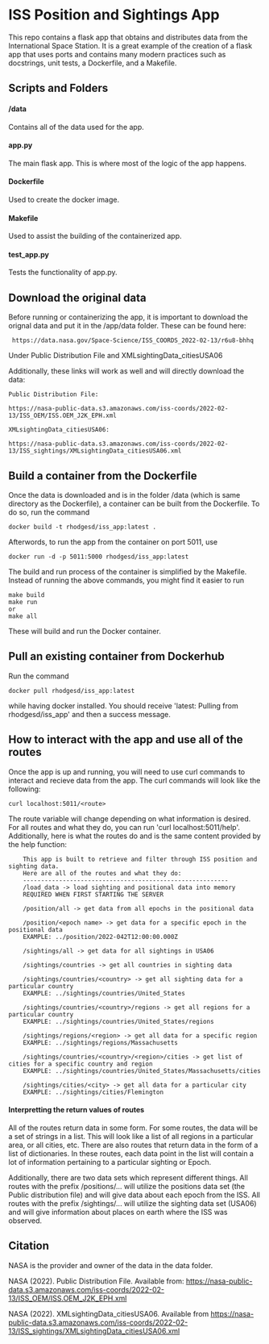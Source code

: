 # ISS Position and Sightings App
This repo contains a flask app that obtains and distributes data from the International Space Station. It is a great example of the creation of a flask app that uses ports and contains many modern practices such as docstrings, unit tests, a Dockerfile, and a Makefile.

## Scripts and Folders

#### /data
Contains all of the data used for the app. 

#### app.py
The main flask app. This is where most of the logic of the app happens.

#### Dockerfile
Used to create the docker image.

#### Makefile
Used to assist the building of the containerized app.

#### test_app.py
Tests the functionality of app.py.

## Download the original data
Before running or containerizing the app, it is important to download the orignal data and put it in the /app/data folder. These can be found here:
```
 https://data.nasa.gov/Space-Science/ISS_COORDS_2022-02-13/r6u8-bhhq
```
Under Public Distribution File and XMLsightingData_citiesUSA06

Additionally, these links will work as well and will directly download the data:
```
Public Distribution File:

https://nasa-public-data.s3.amazonaws.com/iss-coords/2022-02-13/ISS_OEM/ISS.OEM_J2K_EPH.xml

XMLsightingData_citiesUSA06:

https://nasa-public-data.s3.amazonaws.com/iss-coords/2022-02-13/ISS_sightings/XMLsightingData_citiesUSA06.xml
```

## Build a container from the Dockerfile
Once the data is downloaded and is in the folder /data (which is same directory as the Dockerfile), a container can be built from the Dockerfile. To do so, run the command
```
docker build -t rhodgesd/iss_app:latest .
```
Afterwords, to run the app from the container on port 5011, use 
```
docker run -d -p 5011:5000 rhodgesd/iss_app:latest
```
The build and run process of the container is simplified by the Makefile. Instead of running the above commands, you might find it easier to run 
```
make build
make run
or 
make all
```
These will build and run the Docker container.

## Pull an existing container from Dockerhub
Run the command 
```
docker pull rhodgesd/iss_app:latest
```
while having docker installed. You should receive 'latest: Pulling from rhodgesd/iss_app' and then a success message.

## How to interact with the app and use all of the routes
Once the app is up and running, you will need to use curl commands to interact and recieve data from the app. The curl commands will look like the following:
```
curl localhost:5011/<route>
```
The route variable will change depending on what information is desired. For all routes and what they do, you can run 'curl localhost:5011/help'. Additionally, here is what the routes do and is the same content provided by the help function:
```
    This app is built to retrieve and filter through ISS position and sighting data.
    Here are all of the routes and what they do:
    ---------------------------------------------------------
    /load_data -> load sighting and positional data into memory
    REQUIRED WHEN FIRST STARTING THE SERVER

    /position/all -> get data from all epochs in the positional data

    /position/<epoch name> -> get data for a specific epoch in the positional data
    EXAMPLE: ../position/2022-042T12:00:00.000Z

    /sightings/all -> get data for all sightings in USA06

    /sightings/countries -> get all countries in sighting data

    /sightings/countries/<country> -> get all sighting data for a particular country
    EXAMPLE: ../sightings/countries/United_States

    /sightings/countries/<country>/regions -> get all regions for a particular country
    EXAMPLE: ../sightings/countries/United_States/regions

    /sightings/regions/<region> -> get all data for a specific region
    EXAMPLE: ../sightings/regions/Massachusetts

    /sightings/countries/<country>/<region>/cities -> get list of cities for a specific country and region
    EXAMPLE: ../sightings/countries/United_States/Massachusetts/cities

    /sightings/cities/<city> -> get all data for a particular city
    EXAMPLE: ../sightings/cities/Flemington
```
#### Interpretting the return values of routes
All of the routes return data in some form. For some routes, the data will be a set of strings in a list. This will look like a list of all regions in a particular area, or all cities, etc. There are also routes that return data in the form of a list of dictionaries. In these routes, each data point in the list will contain a lot of information pertaining to a particular sighting or Epoch.

Additionally, there are two data sets which represent different things. All routes with the prefix /positions/... will utilize the positions data set (the Public distribution file) and will give data about each epoch from the ISS. All routes with the prefix /sightings/... will utilize the sighting data set (USA06) and will give information about places on earth where the ISS was observed.

## Citation
NASA is the provider and owner of the data in the data folder. 

NASA (2022). Public Distribution File. Available from: https://nasa-public-data.s3.amazonaws.com/iss-coords/2022-02-13/ISS_OEM/ISS.OEM_J2K_EPH.xml

NASA (2022). XMLsightingData_citiesUSA06. Available from https://nasa-public-data.s3.amazonaws.com/iss-coords/2022-02-13/ISS_sightings/XMLsightingData_citiesUSA06.xml


